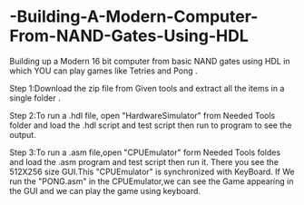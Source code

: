 # -Building-A-Modern-Computer-From-NAND-Gates-Using-HDL
Building up a Modern 16 bit computer from basic NAND gates using  HDL in which YOU can play games like Tetries and Pong .

Step 1:Download the zip file from Given tools and extract all the items in a single folder .


Step 2:To run a .hdl file, open "HardwareSimulator" from Needed Tools folder and load the .hdl script and test script then run to program 
       to see the output.
       
Step 3:To run a  .asm file,open "CPUEmulator" form Needed Tools foldes and load the .asm program and test script then run it.
       There you see the 512X256 size GUI.This "CPUEmulator" is synchronized with KeyBoard.
       If We run the "PONG.asm" in the CPUEmulator,we can see the Game appearing in the GUI and we can play the game using keyboard.
